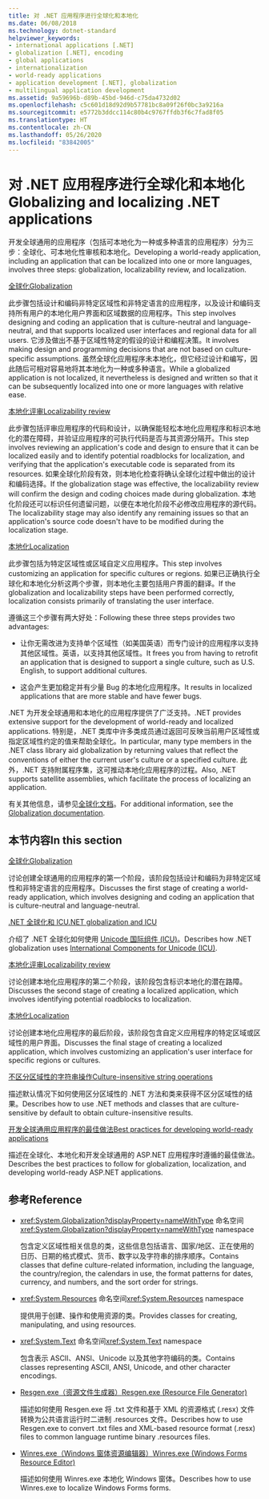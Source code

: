 ```yaml
---
title: 对 .NET 应用程序进行全球化和本地化
ms.date: 06/08/2018
ms.technology: dotnet-standard
helpviewer_keywords:
- international applications [.NET]
- globalization [.NET], encoding
- global applications
- internationalization
- world-ready applications
- application development [.NET], globalization
- multilingual application development
ms.assetid: 9a59696b-d89b-45bd-946d-c75da4732d02
ms.openlocfilehash: c5c601d18d92d9b57781bc8a09f26f0bc3a9216a
ms.sourcegitcommit: e5772b3ddcc114c80b4c9767ffdb3f6c7fad8f05
ms.translationtype: HT
ms.contentlocale: zh-CN
ms.lasthandoff: 05/26/2020
ms.locfileid: "83842005"
---
```

# <a name="globalizing-and-localizing-net-applications"></a><span data-ttu-id="71861-102">对 .NET 应用程序进行全球化和本地化</span><span class="sxs-lookup"><span data-stu-id="71861-102">Globalizing and localizing .NET applications</span></span>

<span data-ttu-id="71861-103">开发全球通用的应用程序（包括可本地化为一种或多种语言的应用程序）分为三步：全球化、可本地化性审核和本地化。</span><span class="sxs-lookup"><span data-stu-id="71861-103">Developing a world-ready application, including an application that can be localized into one or more languages, involves three steps: globalization, localizability review, and localization.</span></span>

[<span data-ttu-id="71861-104">全球化</span><span class="sxs-lookup"><span data-stu-id="71861-104">Globalization</span></span>](globalization.md)

<span data-ttu-id="71861-105">此步骤包括设计和编码非特定区域性和非特定语言的应用程序，以及设计和编码支持所有用户的本地化用户界面和区域数据的应用程序。</span><span class="sxs-lookup"><span data-stu-id="71861-105">This step involves designing and coding an application that is culture-neutral and language-neutral, and that supports localized user interfaces and regional data for all users.</span></span> <span data-ttu-id="71861-106">它涉及做出不基于区域性特定的假设的设计和编程决策。</span><span class="sxs-lookup"><span data-stu-id="71861-106">It involves making design and programming decisions that are not based on culture-specific assumptions.</span></span> <span data-ttu-id="71861-107">虽然全球化应用程序未本地化，但它经过设计和编写，因此随后可相对容易地将其本地化为一种或多种语言。</span><span class="sxs-lookup"><span data-stu-id="71861-107">While a globalized application is not localized, it nevertheless is designed and written so that it can be subsequently localized into one or more languages with relative ease.</span></span>

[<span data-ttu-id="71861-108">本地化评审</span><span class="sxs-lookup"><span data-stu-id="71861-108">Localizability review</span></span>](localizability-review.md)

<span data-ttu-id="71861-109">此步骤包括评审应用程序的代码和设计，以确保能轻松本地化应用程序和标识本地化的潜在障碍，并验证应用程序的可执行代码是否与其资源分隔开。</span><span class="sxs-lookup"><span data-stu-id="71861-109">This step involves reviewing an application's code and design to ensure that it can be localized easily and to identify potential roadblocks for localization, and verifying that the application's executable code is separated from its resources.</span></span> <span data-ttu-id="71861-110">如果全球化阶段有效，则本地化检查将确认全球化过程中做出的设计和编码选择。</span><span class="sxs-lookup"><span data-stu-id="71861-110">If the globalization stage was effective, the localizability review will confirm the design and coding choices made during globalization.</span></span> <span data-ttu-id="71861-111">本地化阶段还可以标识任何遗留问题，以便在本地化阶段不必修改应用程序的源代码。</span><span class="sxs-lookup"><span data-stu-id="71861-111">The localizability stage may also identify any remaining issues so that an application's source code doesn't have to be modified during the localization stage.</span></span>

[<span data-ttu-id="71861-112">本地化</span><span class="sxs-lookup"><span data-stu-id="71861-112">Localization</span></span>](localization.md)

<span data-ttu-id="71861-113">此步骤包括为特定区域性或区域自定义应用程序。</span><span class="sxs-lookup"><span data-stu-id="71861-113">This step involves customizing an application for specific cultures or regions.</span></span> <span data-ttu-id="71861-114">如果已正确执行全球化和本地化分析这两个步骤，则本地化主要包括用户界面的翻译。</span><span class="sxs-lookup"><span data-stu-id="71861-114">If the globalization and localizability steps have been performed correctly, localization consists primarily of translating the user interface.</span></span>

<span data-ttu-id="71861-115">遵循这三个步骤有两大好处：</span><span class="sxs-lookup"><span data-stu-id="71861-115">Following these three steps provides two advantages:</span></span>

- <span data-ttu-id="71861-116">让你无需改进为支持单个区域性（如美国英语）而专门设计的应用程序以支持其他区域性。英语，以支持其他区域性。</span><span class="sxs-lookup"><span data-stu-id="71861-116">It frees you from having to retrofit an application that is designed to support a single culture, such as U.S. English, to support additional cultures.</span></span>

- <span data-ttu-id="71861-117">这会产生更加稳定并有少量 Bug 的本地化应用程序。</span><span class="sxs-lookup"><span data-stu-id="71861-117">It results in localized applications that are more stable and have fewer bugs.</span></span>

<span data-ttu-id="71861-118">.NET 为开发全球通用和本地化的应用程序提供了广泛支持。</span><span class="sxs-lookup"><span data-stu-id="71861-118">.NET provides extensive support for the development of world-ready and localized applications.</span></span> <span data-ttu-id="71861-119">特别是，.NET 类库中许多类成员通过返回可反映当前用户区域性或指定区域性约定的值来帮助全球化。</span><span class="sxs-lookup"><span data-stu-id="71861-119">In particular, many type members in the .NET class library aid globalization by returning values that reflect the conventions of either the current user's culture or a specified culture.</span></span> <span data-ttu-id="71861-120">此外，.NET 支持附属程序集，这可推动本地化应用程序的过程。</span><span class="sxs-lookup"><span data-stu-id="71861-120">Also, .NET supports satellite assemblies, which facilitate the process of localizing an application.</span></span>

<span data-ttu-id="71861-121">有关其他信息，请参见[全球化文档](/globalization/)。</span><span class="sxs-lookup"><span data-stu-id="71861-121">For additional information, see the [Globalization documentation](/globalization/).</span></span>

## <a name="in-this-section"></a><span data-ttu-id="71861-122">本节内容</span><span class="sxs-lookup"><span data-stu-id="71861-122">In this section</span></span>

[<span data-ttu-id="71861-123">全球化</span><span class="sxs-lookup"><span data-stu-id="71861-123">Globalization</span></span>](globalization.md)

<span data-ttu-id="71861-124">讨论创建全球通用的应用程序的第一个阶段，该阶段包括设计和编码为非特定区域性和非特定语言的应用程序。</span><span class="sxs-lookup"><span data-stu-id="71861-124">Discusses the first stage of creating a world-ready application, which involves designing and coding an application that is culture-neutral and language-neutral.</span></span>

[<span data-ttu-id="71861-125">.NET 全球化和 ICU</span><span class="sxs-lookup"><span data-stu-id="71861-125">.NET globalization and ICU</span></span>](globalization-icu.md)

<span data-ttu-id="71861-126">介绍了 .NET 全球化如何使用 [Unicode 国际组件 (ICU)](http://site.icu-project.org/home)。</span><span class="sxs-lookup"><span data-stu-id="71861-126">Describes how .NET globalization uses [International Components for Unicode (ICU)](http://site.icu-project.org/home).</span></span>

[<span data-ttu-id="71861-127">本地化评审</span><span class="sxs-lookup"><span data-stu-id="71861-127">Localizability review</span></span>](localizability-review.md)

<span data-ttu-id="71861-128">讨论创建本地化应用程序的第二个阶段，该阶段包含标识本地化的潜在路障。</span><span class="sxs-lookup"><span data-stu-id="71861-128">Discusses the second stage of creating a localized application, which involves identifying potential roadblocks to localization.</span></span>

[<span data-ttu-id="71861-129">本地化</span><span class="sxs-lookup"><span data-stu-id="71861-129">Localization</span></span>](localization.md)

<span data-ttu-id="71861-130">讨论创建本地化应用程序的最后阶段，该阶段包含自定义应用程序的特定区域或区域性的用户界面。</span><span class="sxs-lookup"><span data-stu-id="71861-130">Discusses the final stage of creating a localized application, which involves customizing an application's user interface for specific regions or cultures.</span></span>

[<span data-ttu-id="71861-131">不区分区域性的字符串操作</span><span class="sxs-lookup"><span data-stu-id="71861-131">Culture-insensitive string operations</span></span>](culture-insensitive-string-operations.md)

<span data-ttu-id="71861-132">描述默认情况下如何使用区分区域性的 .NET 方法和类来获得不区分区域性的结果。</span><span class="sxs-lookup"><span data-stu-id="71861-132">Describes how to use .NET methods and classes that are culture-sensitive by default to obtain culture-insensitive results.</span></span>

[<span data-ttu-id="71861-133">开发全球通用应用程序的最佳做法</span><span class="sxs-lookup"><span data-stu-id="71861-133">Best practices for developing world-ready applications</span></span>](best-practices-for-developing-world-ready-apps.md)

<span data-ttu-id="71861-134">描述在全球化、本地化和开发全球通用的 ASP.NET 应用程序时遵循的最佳做法。</span><span class="sxs-lookup"><span data-stu-id="71861-134">Describes the best practices to follow for globalization, localization, and developing world-ready ASP.NET applications.</span></span>

## <a name="reference"></a><span data-ttu-id="71861-135">参考</span><span class="sxs-lookup"><span data-stu-id="71861-135">Reference</span></span>

- <span data-ttu-id="71861-136"><xref:System.Globalization?displayProperty=nameWithType> 命名空间</span><span class="sxs-lookup"><span data-stu-id="71861-136"><xref:System.Globalization?displayProperty=nameWithType> namespace</span></span>

   <span data-ttu-id="71861-137">包含定义区域性相关信息的类，这些信息包括语言、国家/地区、正在使用的日历、日期的格式模式、货币、数字以及字符串的排序顺序。</span><span class="sxs-lookup"><span data-stu-id="71861-137">Contains classes that define culture-related information, including the language, the country/region, the calendars in use, the format patterns for dates, currency, and numbers, and the sort order for strings.</span></span>

- <span data-ttu-id="71861-138"><xref:System.Resources> 命名空间</span><span class="sxs-lookup"><span data-stu-id="71861-138"><xref:System.Resources> namespace</span></span>

   <span data-ttu-id="71861-139">提供用于创建、操作和使用资源的类。</span><span class="sxs-lookup"><span data-stu-id="71861-139">Provides classes for creating, manipulating, and using resources.</span></span>

- <span data-ttu-id="71861-140"><xref:System.Text> 命名空间</span><span class="sxs-lookup"><span data-stu-id="71861-140"><xref:System.Text> namespace</span></span>

   <span data-ttu-id="71861-141">包含表示 ASCII、ANSI、Unicode 以及其他字符编码的类。</span><span class="sxs-lookup"><span data-stu-id="71861-141">Contains classes representing ASCII, ANSI, Unicode, and other character encodings.</span></span>

- [<span data-ttu-id="71861-142">Resgen.exe（资源文件生成器）</span><span class="sxs-lookup"><span data-stu-id="71861-142">Resgen.exe (Resource File Generator)</span></span>](../../../docs/framework/tools/resgen-exe-resource-file-generator.md)

   <span data-ttu-id="71861-143">描述如何使用 Resgen.exe 将 .txt 文件和基于 XML 的资源格式 (.resx) 文件转换为公共语言运行时二进制 .resources 文件。</span><span class="sxs-lookup"><span data-stu-id="71861-143">Describes how to use Resgen.exe to convert .txt files and XML-based resource format (.resx) files to common language runtime binary .resources files.</span></span>

- [<span data-ttu-id="71861-144">Winres.exe（Windows 窗体资源编辑器）</span><span class="sxs-lookup"><span data-stu-id="71861-144">Winres.exe (Windows Forms Resource Editor)</span></span>](../../../docs/framework/tools/winres-exe-windows-forms-resource-editor.md)

   <span data-ttu-id="71861-145">描述如何使用 Winres.exe 本地化 Windows 窗体。</span><span class="sxs-lookup"><span data-stu-id="71861-145">Describes how to use Winres.exe to localize Windows Forms forms.</span></span>
